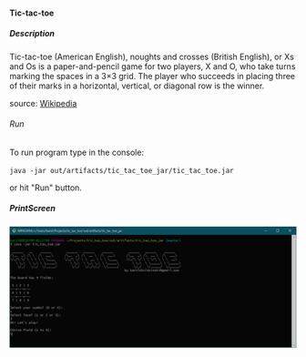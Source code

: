 #### Tic-tac-toe

##### Description
Tic-tac-toe (American English), noughts and crosses (British English), or Xs and Os is a paper-and-pencil game for two players, X and O, who take turns marking the spaces in a 3×3 grid. The player who succeeds in placing three of their marks in a horizontal, vertical, or diagonal row is the winner.

source: [Wikipedia](https://en.wikipedia.org/wiki/Tic_Tac_Toe)

###### Run

To run program type in the console:

`java -jar out/artifacts/tic_tac_toe_jar/tic_tac_toe.jar`

or hit "Run" button.

##### PrintScreen
![pic start 1](https://raw.githubusercontent.com/karolskolasinski/tic_tac_toe/master/img/pic_full.png)
